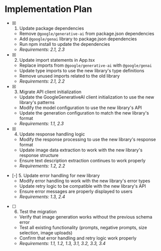 # Implementation Plan

- [x] 1. Update package dependencies
  - Remove `@google/generative-ai` from package.json dependencies
  - Add `@google/genai` library to package.json dependencies
  - Run npm install to update the dependencies
  - _Requirements: 2.1, 2.3_

- [x] 2. Update import statements in App.tsx
  - Replace imports from `@google/generative-ai` with `@google/genai`
  - Update type imports to use the new library's type definitions
  - Remove unused imports related to the old library
  - _Requirements: 2.1, 2.2_

- [x] 3. Migrate API client initialization
  - Update the GoogleGenerativeAI client initialization to use the new library's patterns
  - Modify the model configuration to use the new library's API
  - Update the generation configuration to match the new library's format
  - _Requirements: 1.1, 2.3_

- [x] 4. Update response handling logic
  - Modify the response processing to use the new library's response format
  - Update image data extraction to work with the new library's response structure
  - Ensure text description extraction continues to work properly
  - _Requirements: 1.2, 2.2_

- [-] 5. Update error handling for new library
  - Modify error handling to work with the new library's error types
  - Update retry logic to be compatible with the new library's API
  - Ensure error messages are properly displayed to users
  - _Requirements: 1.3, 2.4_

- [ ] 6. Test the migration
  - Verify that image generation works without the previous schema error
  - Test all existing functionality (prompts, negative prompts, size selection, image uploads)
  - Confirm that error handling and retry logic work properly
  - _Requirements: 1.1, 1.2, 1.3, 3.1, 3.2, 3.3, 3.4_
